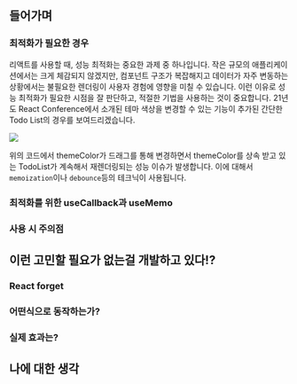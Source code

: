 ## 들어가며
### 최적화가 필요한 경우
리액트를 사용할 때, 성능 최적화는 중요한 과제 중 하나입니다. 작은 규모의 애플리케이션에서는 크게 체감되지 않겠지만, 컴포넌트 구조가 복잡해지고 데이터가 자주 변동하는 상황에서는 불필요한 렌더링이 사용자 경험에 영향을 미칠 수 있습니다. 이런 이유로 성능 최적화가 필요한 시점을 잘 판단하고, 적절한 기법을 사용하는 것이 중요합니다.
21년도 React Conference에서 소개된 테마 색상을 변경할 수 있는 기능이 추가된 간단한 Todo List의 경우를 보여드리겠습니다.

![](https://i.imgur.com/gJUQahL.png)

위의 코드에서 themeColor가 드래그를 통해 변경하면서 themeColor를 상속 받고 있는 TodoList가 계속해서 재렌더링되는 성능 이슈가 발생합니다. 
이에 대해서 `memoization`이나 `debounce`등의 테크닉이 사용됩니다.
### 최적화를 위한 useCallback과 useMemo




### 사용 시 주의점

## 이런 고민할 필요가 없는걸 개발하고 있다!?

### React forget

### 어떤식으로 동작하는가?
### 실제 효과는?

## 나에 대한 생각